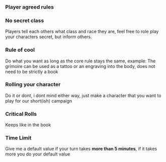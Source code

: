 ### Player agreed rules

### No secret class

Players tell each others what class and race they are, feel free to role play your characters secret, but inform others.

### Rule of cool

Do what you want as long as the core rule stays the same, example: The grimoire can be used as a tattoo or an engraving into the body, does not need to be strictly a book

### Rolling your character

Do it or dont, i dont mind either way, just make a character that you want to play for our short(ish) campaign

### Critical Rolls

Keeps like in the book

### Time Limit

Give me a default value if your turn takes **more than 5 minutes**, if it takes more you do your default value